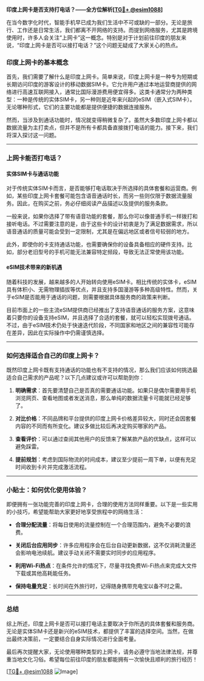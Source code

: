 **印度上网卡是否支持打电话？——全方位解析[[TG💪+ @esim1088](https://t.me/s/esim1088)]**

在当今数字化时代，智能手机早已成为我们生活中不可或缺的一部分。无论是旅行、工作还是日常生活，我们都离不开网络的支持。而提到网络服务，尤其是跨境使用时，许多人会关注“上网卡”这一概念。特别是对于计划前往印度的朋友来说，“印度上网卡是否可以接打电话？”这个问题无疑成了大家关心的热点。

### 印度上网卡的基本概念

首先，我们需要了解什么是印度上网卡。简单来说，印度上网卡是一种专为短期或长期访问印度的游客设计的移动数据SIM卡。它允许用户通过本地运营商提供的网络进行高速互联网接入，通常比国际漫游费用便宜得多。这类卡通常分为两种类型：一种是传统的实体SIM卡，另一种则是近年来兴起的eSIM（嵌入式SIM卡）。无论哪种形式，它们的主要功能都是提供便捷的数据连接服务。

然而，当涉及到通话功能时，情况就变得稍微复杂了。虽然大多数印度上网卡都以数据流量为主打卖点，但并不是所有卡都具备直接拨打电话的能力。接下来，我们将深入探讨这一问题。

---

### 上网卡能否打电话？

#### 实体SIM卡与通话功能

对于传统实体SIM卡而言，是否能够打电话取决于所选择的具体套餐和运营商。例如，某些印度上网卡套餐可能包含语音通话时长，而另一些则仅限于数据流量服务。因此，在购买之前，务必仔细阅读产品描述以及提供的服务条款。

一般来说，如果你选择了带有语音功能的套餐，那么你可以像普通手机一样拨打和接听电话。不过需要注意的是，由于这些卡的设计初衷是为了满足数据需求，所以语音通话的质量可能会受到一定限制，尤其是在偏远地区或者信号较弱的地方。

此外，即使你的卡支持通话功能，也需要确保你的设备具备相应的硬件支持。比如，部分老旧型号的手机可能无法兼容特定频段，导致无法正常使用该功能。

#### eSIM技术带来的新机遇

随着科技的发展，越来越多的人开始转向使用eSIM卡。相比传统的实体卡，eSIM具有体积小、无需物理插拔等优点，并且支持多国漫游等多种高级特性。然而，关于eSIM是否能用于通话的问题，则需要根据具体服务商的政策来判断。

目前市面上的一些主流eSIM提供商已经推出了支持语音通话的服务方案，这意味着只要你的设备支持eSIM，并且选择了合适的套餐，就可以轻松实现拨号通话。不过，由于eSIM技术仍处于快速迭代阶段，不同国家和地区之间的兼容性可能存在差异，因此在实际操作中仍需谨慎选择。

---

### 如何选择适合自己的印度上网卡？

既然印度上网卡既有支持通话的功能也有不支持的情况，那么我们应该如何挑选最适合自己需求的产品呢？以下几点建议或许可以帮助到你：

1. **明确需求**：首先要清楚自己是否真的需要通话功能。如果只是偶尔需要用手机浏览网页、查看地图或者发送消息，那么单纯的数据流量卡可能就已经足够了。
   
2. **对比价格**：不同品牌和平台提供的印度上网卡价格差异较大，同时还会因套餐内容的不同而有所变化。建议多做比较后再决定购买哪家的产品。

3. **查看评价**：可以通过查阅其他用户的反馈来了解某款产品的优缺点，这样可以避免踩雷。

4. **提前规划**：考虑到国际物流的时间成本，建议至少提前一周下单，以便有充足时间收到卡片并完成激活流程。

---

### 小贴士：如何优化使用体验？

即便拥有一张功能完善的印度上网卡，合理的使用方法同样重要。以下是一些实用的小技巧，希望能帮助大家更好地享受旅程中的网络生活：

- **合理分配流量**：将每日使用的流量控制在一个合理范围内，避免不必要的浪费。
  
- **关闭后台应用同步**：许多应用程序会在后台自动更新数据，这不仅消耗流量还会影响电池续航。建议手动关闭不需要实时同步的应用程序。

- **利用Wi-Fi热点**：在条件允许的情况下，尽量寻找免费Wi-Fi热点来完成大文件下载或其他高耗能任务。

- **保持电量充足**：长时间在外旅行时，记得随身携带充电宝以备不时之需。

---

### 总结

综上所述，印度上网卡是否可以接打电话主要取决于你所选的具体套餐和服务商。无论是实体SIM卡还是新兴的eSIM技术，都提供了丰富的选择空间。当然，在做出最终决策前，一定要结合自身实际情况进行全面考量。

最后再次提醒大家，无论使用哪种类型的上网卡，请务必遵守当地法律法规，并尊重当地文化习俗。希望每位前往印度的朋友都能拥有一次愉快且顺利的旅行经历！

[[TG💪+ @esim1088](https://t.me/s/esim1088) ![Image](https://i.postimg.cc/4NQfJmqS/Snipaste-2025-05-13-00-14-12.png)]